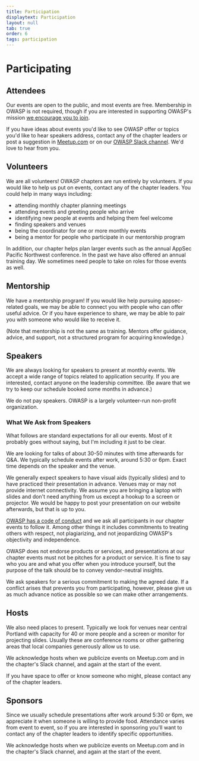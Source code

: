 ```yaml
---
title: Participation
displaytext: Participation
layout: null
tab: true
order: 6
tags: participation
---
```


# Participating

## Attendees

Our events are open to the public, and most events are free. Membership in OWASP is not required, though if you are interested in supporting OWASP's mission [we encourage you to join](https://owasp.org/membership/).

If you have ideas about events you'd like to see OWASP offer or topics you'd like to hear speakers address, contact any of the chapter leaders or post a suggestion in [Meetup.com](https://www.meetup.com/owasp-portland-chapter/) or on our [OWASP Slack channel](https://app.slack.com/client/T04T40NHX/CDYV8SKTR). We'd love to hear from you.

## Volunteers

We are all volunteers! OWASP chapters are run entirely by volunteers. If you would like to help us put on events, contact any of the chapter leaders. You could help in many ways including:

* attending monthly chapter planning meetings
* attending events and greeting people who arrive
* identifying new people at events and helping them feel welcome
* finding speakers and venues
* being the coordinator for one or more monthly events
* being a mentor for people who participate in our mentorship program

In addition, our chapter helps plan larger events such as the annual AppSec Pacific Northwest conference. In the past we have also offered an annual training day. We sometimes need people to take on roles for those events as well.

## Mentorship

We have a mentorship program! If you would like help pursuing appsec-related goals, we may be able to connect you with people who can offer useful advice. Or if you have experience to share, we may be able to pair you with someone who would like to receive it.

(Note that mentorship is not the same as training. Mentors offer guidance, advice, and support, not a structured program for acquiring knowledge.)

## Speakers

We are always looking for speakers to present at monthly events. We accept a wide range of topics related to application security. If you are interested, contact anyone on the leadership committee. (Be aware that we try to keep our schedule booked some months in advance.)

We do not pay speakers. OWASP is a largely volunteer-run non-profit organization.

### What We Ask from Speakers

What follows are standard expectations for all our events. Most of it probably goes without saying, but I'm including it just to be clear.
 
We are looking for talks of about 30-50 minutes with time afterwards for Q&A. We typically schedule events after work, around 5:30 or 6pm. Exact time depends on the speaker and the venue.
 
We generally expect speakers to have visual aids (typically slides) and to have practiced their presentation in advance. Venues may or may not provide internet connectivity. We assume you are bringing a laptop with slides and don't need anything from us except a hookup to a screen or projector. We would be happy to post your presentation on our website afterwards, but that is up to you. 
 
[OWASP has a code of conduct](https://owasp.org/www-policy/operational/code-of-conduct) and we ask all participants in our chapter events to follow it. Among other things it includes commitments to treating others with respect, not plagiarizing, and not jeopardizing OWASP's objectivity and independence. 

OWASP does not endorse products or services, and presentations at our chapter events must not be pitches for a product or service. It is fine to say who you are and what you offer when you introduce yourself, but the purpose of the talk should be to convey vendor-neutral insights.
 
We ask speakers for a serious commitment to making the agreed date. If a conflict arises that prevents you from participating, however, please give us as much advance notice as possible so we can make other arrangements.

## Hosts

We also need places to present. Typically we look for venues near central Portland with capacity for 40 or more people and a screen or monitor for projecting slides. Usually these are conference rooms or other gathering areas that local companies generously allow us to use. 

We acknowledge hosts when we publicize events on Meetup.com and in the chapter's Slack channel, and again at the start of the event.

If you have space to offer or know someone who might, please contact any of the chapter leaders.

## Sponsors

Since we usually schedule presentations after work around 5:30 or 6pm, we appreciate it when someone is willing to provide food. Attendance varies from event to event, so if you are interested in sponsoring you'll want to contact any of the chapter leaders to identify specific opportunities.

We acknowledge hosts when we publicize events on Meetup.com and in the chapter's Slack channel, and again at the start of the event.